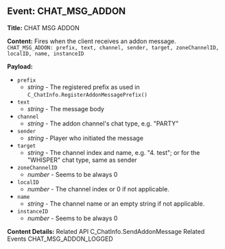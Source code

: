 ## Event: CHAT_MSG_ADDON

**Title:** CHAT MSG ADDON

**Content:**
Fires when the client receives an addon message.
`CHAT_MSG_ADDON: prefix, text, channel, sender, target, zoneChannelID, localID, name, instanceID`

**Payload:**
- `prefix`
  - *string* - The registered prefix as used in `C_ChatInfo.RegisterAddonMessagePrefix()`
- `text`
  - *string* - The message body
- `channel`
  - *string* - The addon channel's chat type, e.g. "PARTY"
- `sender`
  - *string* - Player who initiated the message
- `target`
  - *string* - The channel index and name, e.g. "4. test"; or for the "WHISPER" chat type, same as sender
- `zoneChannelID`
  - *number* - Seems to be always 0
- `localID`
  - *number* - The channel index or 0 if not applicable.
- `name`
  - *string* - The channel name or an empty string if not applicable.
- `instanceID`
  - *number* - Seems to be always 0

**Content Details:**
Related API
C_ChatInfo.SendAddonMessage
Related Events
CHAT_MSG_ADDON_LOGGED
